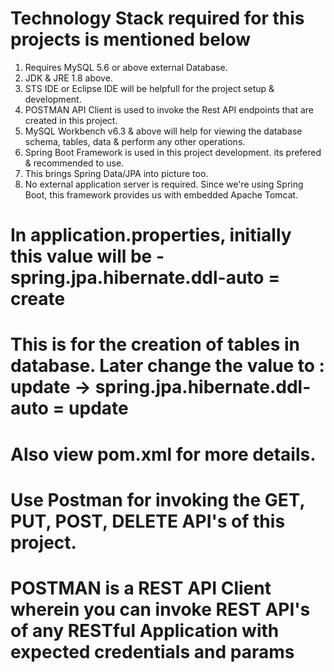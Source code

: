 # Technology Stack required for this projects is mentioned below
1) Requires MySQL 5.6 or above external Database.
2) JDK & JRE 1.8 above.
3) STS IDE or Eclipse IDE will be helpfull for the project setup & development.
4) POSTMAN API Client is used to invoke the Rest API endpoints that are created in this project.
5) MySQL Workbench v6.3 & above will help for viewing the database schema, tables, data & perform any other operations.
6) Spring Boot Framework is used in this project development. its prefered & recommended to use.
7) This brings Spring Data/JPA into picture too.
8) No external application server is required. Since we're using Spring Boot, this framework provides us with embedded Apache Tomcat.

# In application.properties, initially this value will be - spring.jpa.hibernate.ddl-auto = create
# This is for the creation of tables in database. Later change the value to : update -> spring.jpa.hibernate.ddl-auto = update
# Also view pom.xml for more details.

# Use Postman for invoking the GET, PUT, POST, DELETE API's of this project.
# POSTMAN is a REST API Client wherein you can invoke REST API's of any RESTful Application with expected credentials and params
